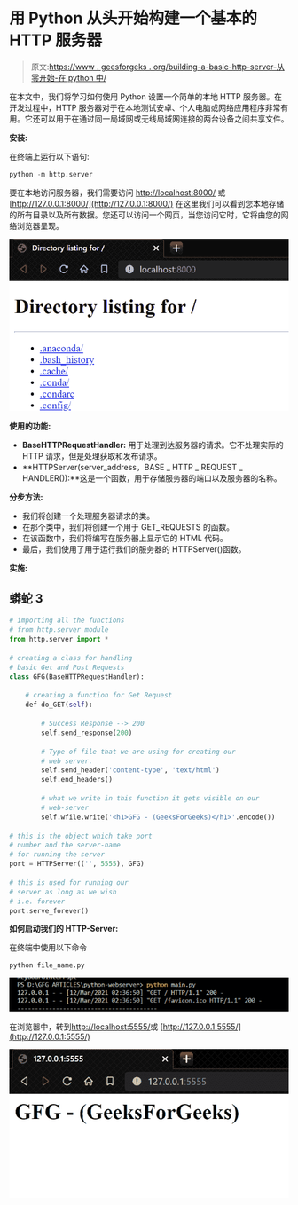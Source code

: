 # 用 Python 从头开始构建一个基本的 HTTP 服务器

> 原文:[https://www . geesforgeks . org/building-a-basic-http-server-从零开始-在 python 中/](https://www.geeksforgeeks.org/building-a-basic-http-server-from-scratch-in-python/)

在本文中，我们将学习如何使用 Python 设置一个简单的本地 HTTP 服务器。在开发过程中，HTTP 服务器对于在本地测试安卓、个人电脑或网络应用程序非常有用。它还可以用于在通过同一局域网或无线局域网连接的两台设备之间共享文件。

**安装:**

在终端上运行以下语句:

```py
python -m http.server
```

要在本地访问服务器，我们需要访问 [http://localhost:8000/](http://localhost:8000/) 或 [http://127.0.0.1:8000/](http://127.0.0.1:8000/) 在这里我们可以看到您本地存储的所有目录以及所有数据。您还可以访问一个网页，当您访问它时，它将由您的网络浏览器呈现。

![](img/082ceaf515f8c738c3de35f76dae91c0.png)

**使用的功能:**

*   **BaseHTTPRequestHandler:** 用于处理到达服务器的请求。它不处理实际的 HTTP 请求，但是处理获取和发布请求。
*   **HTTPServer(server_address，BASE _ HTTP _ REQUEST _ HANDLER()):**这是一个函数，用于存储服务器的端口以及服务器的名称。

**分步方法:**

*   我们将创建一个处理服务器请求的类。
*   在那个类中，我们将创建一个用于 GET_REQUESTS 的函数。
*   在该函数中，我们将编写在服务器上显示它的 HTML 代码。
*   最后，我们使用了用于运行我们的服务器的 HTTPServer()函数。

**实施:**

## 蟒蛇 3

```py
# importing all the functions 
# from http.server module
from http.server import *

# creating a class for handling 
# basic Get and Post Requests
class GFG(BaseHTTPRequestHandler):

    # creating a function for Get Request
    def do_GET(self):

        # Success Response --> 200
        self.send_response(200)

        # Type of file that we are using for creating our
        # web server.
        self.send_header('content-type', 'text/html')
        self.end_headers()

        # what we write in this function it gets visible on our
        # web-server
        self.wfile.write('<h1>GFG - (GeeksForGeeks)</h1>'.encode())

# this is the object which take port 
# number and the server-name
# for running the server
port = HTTPServer(('', 5555), GFG)

# this is used for running our 
# server as long as we wish
# i.e. forever
port.serve_forever()
```

**如何启动我们的 HTTP-Server:**

在终端中使用以下命令

```py
python file_name.py
```

![](img/ec18875d6ca7014dbca6113872b4ac37.png)

在浏览器中，转到[<u>http://localhost:5555/</u>](http://localhost:5555/)或 [http://127.0.0.1:5555/](http://127.0.0.1:5555/)

![](img/0dfb689efbfdb2c9f656cf3b0e2f34b0.png)